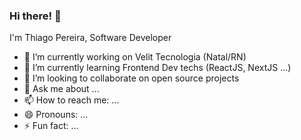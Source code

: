 ### Hi there! 👋

I'm Thiago Pereira, Software Developer 

- 🔭 I’m currently working on Velit Tecnologia (Natal/RN)
- 🌱 I’m currently learning Frontend Dev techs (ReactJS, NextJS ...)
- 👯 I’m looking to collaborate on open source projects
- 💬 Ask me about ...
- 📫 How to reach me: ...
- 😄 Pronouns: ...
- ⚡ Fun fact: ...
